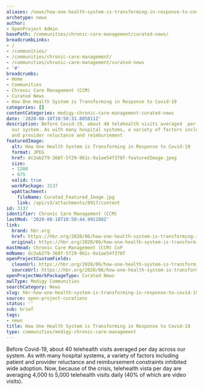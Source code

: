```yaml
---
aliases: /news/how-one-health-system-is-transforming-in-response-to-covid-19
archetype: news
author:
- OpenProject Admin
basePath: /communities/chronic-care-management/curated-news/
breadcrumbLinks:
- /
- /communities/
- /communities/chronic-care-management/
- /communities/chronic-care-management/curated-news
- '#'
breadcrumbs:
- Home
- Communities
- Chronic Care Management (CCM)
- Curated News
- How One Health System is Transforming in Response to Covid-19
categories: []
contentCategories: medigy-chronic-care-management-curated-news
date: '2020-08-18T10:50:31.805811Z'
description: Before Covid-19, about 40 telehealth visits averaged  per day across
  our system. As with many hospital systems, a variety of factors including patient
  and provider reluctance and reimbursement
featuredImage:
  alt: How One Health System is Transforming in Response to Covid-19
  format: JPEG
  href: dc3ab279-368f-5f29-961c-9a1ae54f378f-featuredImage.jpeg
  size:
  - 1200
  - 675
  valid: true
  workPackage: 3137
  wpAttachment:
    fileName: Curated_Featured_Image.jpg
    link: /api/v3/attachments/8917/content
id: 3137
identifier: Chronic Care Management (CCM)
lastMod: '2020-08-18T10:50:44.991288Z'
link:
  brand: hbr.org
  href: https://hbr.org/2020/06/how-one-health-system-is-transforming-in-response-to-covid-19
  original: https://hbr.org/2020/06/how-one-health-system-is-transforming-in-response-to-covid-19
mastHead: Chronic Care Management (CCM) CoP
mdName: dc3ab279-368f-5f29-961c-9a1ae54f378f
openProjectCustomFields:
  cleanUrl: https://hbr.org/2020/06/how-one-health-system-is-transforming-in-response-to-covid-19
  sourceUrl: https://hbr.org/2020/06/how-one-health-system-is-transforming-in-response-to-covid-19
openProjectWorkPackageType: Curated News
owlType: Medigy Communities
searchCategory: News
slug: hbr-how-one-health-system-is-transforming-in-response-to-covid-19
source: open-project-curations
status: ''
sub: brief
tags:
- news
title: How One Health System is Transforming in Response to Covid-19
type: communities/medigy-chronic-care-management
---
```


Before Covid-19, about 40 telehealth visits averaged  per day across our system. As with many hospital systems, a variety of factors including patient and provider reluctance and reimbursement constraints inhibited wide adoption. Now, because of the crisis,  telehealth vista per day are averaging 4,000 to 5,000 telehealth visits daily (40% of which are video visits).